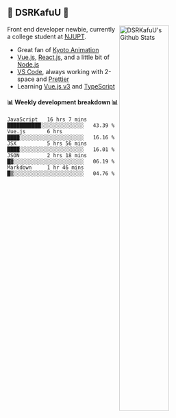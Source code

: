 ## 🍥 DSRKafuU 🍥

<img align="right" alt="DSRKafuU's Github Stats" width="48%" src="https://github-readme-stats.vercel.app/api?username=dsrkafuu&count_private=true&show_icons=true&title_color=7793cc&icon_color=7793cc&text_color=595858&bg_color=ffffff" />

Front end developer newbie, currently a college student at [NJUPT](https://www.njupt.edu.cn).

- Great fan of [Kyoto Animation](https://www.kyotoanimation.co.jp)
- [Vue.js](https://vuejs.org), [React.js](https://reactjs.org), and a little bit of [Node.js](https://nodejs.org)
- [VS Code](https://code.visualstudio.com), always working with 2-space and [Prettier](https://prettier.io)
- Learning [Vue.js v3](https://v3.vuejs.org) and [TypeScript](https://www.typescriptlang.org)

#### :bar_chart: Weekly development breakdown :bar_chart:

<!--START_SECTION:waka-->
```text
JavaScript   16 hrs 7 mins   ███████████░░░░░░░░░░░░░░   43.39 % 
Vue.js       6 hrs           ████░░░░░░░░░░░░░░░░░░░░░   16.16 % 
JSX          5 hrs 56 mins   ████░░░░░░░░░░░░░░░░░░░░░   16.01 % 
JSON         2 hrs 18 mins   █▓░░░░░░░░░░░░░░░░░░░░░░░   06.19 % 
Markdown     1 hr 46 mins    █▒░░░░░░░░░░░░░░░░░░░░░░░   04.76 % 
```
<!--END_SECTION:waka-->
